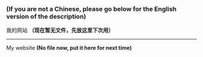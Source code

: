 ### (If you are not a Chinese, please go below for the English version of the description)

我的网站 **（现在暂无文件，先放这里下次用）**

---

My website **(No file now, put it here for next time)**
